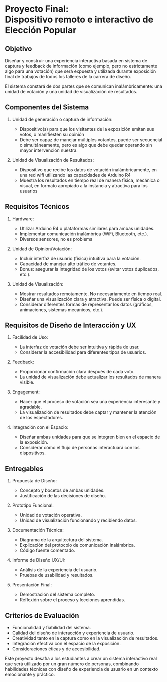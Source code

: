 # Proyecto Final:<br>Dispositivo remoto e interactivo de Elección Popular 

## Objetivo
Diseñar y construir una experiencia interactiva basada en sistema de captura y feedback de información (como ejemplo, pero no estrictamente algo para una votación) que será expuesta y utilizada durante exposición final de trabajos de todos los talleres de la carrera de diseño.

El sistema constará de dos partes que se comunican inalámbricamente: una unidad de votación y una unidad de visualización de resultados.

## Componentes del Sistema

1. Unidad de generación o captura de información:
   - Dispositivo(s) para que los visitantes de la exposición emitan sus votos, o manifiesten su opinión
   - Debe ser capaz de manejar múltiples votantes, puede ser secuencial o simultáneamente, pero es algo que debe quedar operando sin mayor intervención nuestra.

2. Unidad de Visualización de Resultados:
   - Dispositivo que recibe los datos de votación inalámbricamente, en una red wifi utilizando las capacidades de Arduino R4
   - Muestra los resultados en tiempo real de manera física, mecánica o visual, en formato apropiado a la instancia y atractiva para los usuarios

## Requisitos Técnicos

1. Hardware:
   - Utilizar Arduino R4 o plataformas similares para ambas unidades.
   - Implementar comunicación inalámbrica (WiFi, Bluetooth, etc.).
   - Diversos sensores, no es problema

2. Unidad de Opinión/Votación:
   - Incluir interfaz de usuario (física) intuitiva para la votación.
   - Capacidad de manejar alto tráfico de votantes.
   - Bonus: asegurar la integridad de los votos (evitar votos duplicados, etc.).

3. Unidad de Visualización:
   - Mostrar resultados remotamente. No necesariamente en tiempo real.
   - Diseñar una visualización clara y atractiva. Puede ser física o digital.
   - Considerar diferentes formas de representar los datos (gráficos, animaciones, sistemas mecánicos, etc.).

## Requisitos de Diseño de Interacción y UX

1. Facilidad de Uso:
   - La interfaz de votación debe ser intuitiva y rápida de usar.
   - Considerar la accesibilidad para diferentes tipos de usuarios.

2. Feedback:
   - Proporcionar confirmación clara después de cada voto.
   - La unidad de visualización debe actualizar los resultados de manera visible.

3. Engagement:
   - Hacer que el proceso de votación sea una experiencia interesante y agradable.
   - La visualización de resultados debe captar y mantener la atención de los espectadores.

4. Integración con el Espacio:
   - Diseñar ambas unidades para que se integren bien en el espacio de la exposición.
   - Considerar cómo el flujo de personas interactuará con los dispositivos.

## Entregables

1. Propuesta de Diseño:
   - Concepto y bocetos de ambas unidades.
   - Justificación de las decisiones de diseño.

2. Prototipo Funcional:
   - Unidad de votación operativa.
   - Unidad de visualización funcionando y recibiendo datos.

3. Documentación Técnica:
   - Diagrama de la arquitectura del sistema.
   - Explicación del protocolo de comunicación inalámbrica.
   - Código fuente comentado.

4. Informe de Diseño UX/UI:
   - Análisis de la experiencia del usuario.
   - Pruebas de usabilidad y resultados.

5. Presentación Final:
   - Demostración del sistema completo.
   - Reflexión sobre el proceso y lecciones aprendidas.



## Criterios de Evaluación

- Funcionalidad y fiabilidad del sistema.
- Calidad del diseño de interacción y experiencia de usuario.
- Creatividad tanto en la captura como en la visualización de resultados.
- Integración efectiva con el espacio de la exposición.
- Consideraciones éticas y de accesibilidad.

Este proyecto desafía a los estudiantes a crear un sistema interactivo real que será utilizado por un gran número de personas, combinando habilidades técnicas con diseño de experiencia de usuario en un contexto emocionante y práctico.
